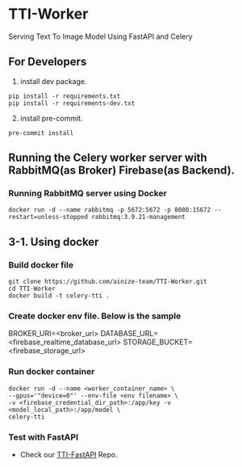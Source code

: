 # TTI-Worker

Serving Text To Image Model Using FastAPI and Celery

## For Developers

1. install dev package.

```shell
pip install -r requirements.txt
pip install -r requirements-dev.txt
```

2. install pre-commit.

```shell
pre-commit install
```

## Running the Celery worker server with RabbitMQ(as Broker) Firebase(as Backend).

### Running RabbitMQ server using Docker

```shell
docker run -d --name rabbitmq -p 5672:5672 -p 8080:15672 --restart=unless-stopped rabbitmq:3.9.21-management
```

## 3-1. Using docker

### Build docker file

```
git clone https://github.com/ainize-team/TTI-Worker.git
cd TTI-Worker
docker build -t celery-tti .
```

### Create docker env file. Below is the sample

BROKER_URI=<broker_uri>
DATABASE_URL=<firebase_realtime_database_url>
STORAGE_BUCKET=<firebase_storage_url>

### Run docker container

```
docker run -d --name <worker_container_name> \
--gpus='"device=0"' --env-file <env filename> \
-v <firebase_credential_dir_path>:/app/key -v <model_local_path>:/app/model \
celery-tti
```

### Test with FastAPI

- Check our [TTI-FastAPI](https://github.com/ainize-team/TTI-FastAPI) Repo.
